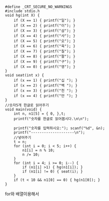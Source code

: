 <pre><code>
#define _CRT_SECURE_NO_WARNINGS
#include stdio.h
void hg(int X) {
	if (X == 1) { printf("일"); }
	if (X == 2) { printf("이"); }
	if (X == 3) { printf("삼"); }
	if (X == 4) { printf("사"); }
	if (X == 5) { printf("오"); }
	if (X == 6) { printf("육"); }
	if (X == 7) { printf("칠"); }
	if (X == 8) { printf("팔"); }
	if (X == 9) { printf("구"); }
	if (X == 0) { printf("영"); }
}
void seat(int x) {
	if (x == 1) { printf("십 "); }
	if (x == 2) { printf("백 "); }
	if (x == 3) { printf("천 "); }
	if (x == 4) { printf("만 "); }
}
//숫자5개 한글로 읽어주기
void main(void) {
	int n, n1[5] = { 0, },t;
	printf("숫자를 한글로 읽어봅시다.\n\n");

	printf("숫자를 입력하시오:"); scanf("%d", &n);
	printf("--------------------\n");
	//넣어주기
	t = n;
	for (int i = 0; i < 5; i++) {
		n1[i] = n % 10;
		n /= 10;
	}
	for (int i = 4; i >= 0; i--) {
		if (n1[i] >1) { hg(n1[i]); }
		if (n1[i] != 0) { seat(i); }
	}
	if (t < 10 && n1[0] == 0) { hg(n1[0]); }
}
</code></pre>
for와 배열이용해서 
